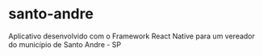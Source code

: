 # santo-andre
Aplicativo desenvolvido com o Framework React Native para um vereador do município de Santo Andre - SP
